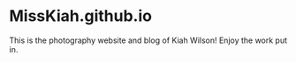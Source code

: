 # MissKiah.github.io
This is the photography website and blog of Kiah Wilson! Enjoy the work put in.

